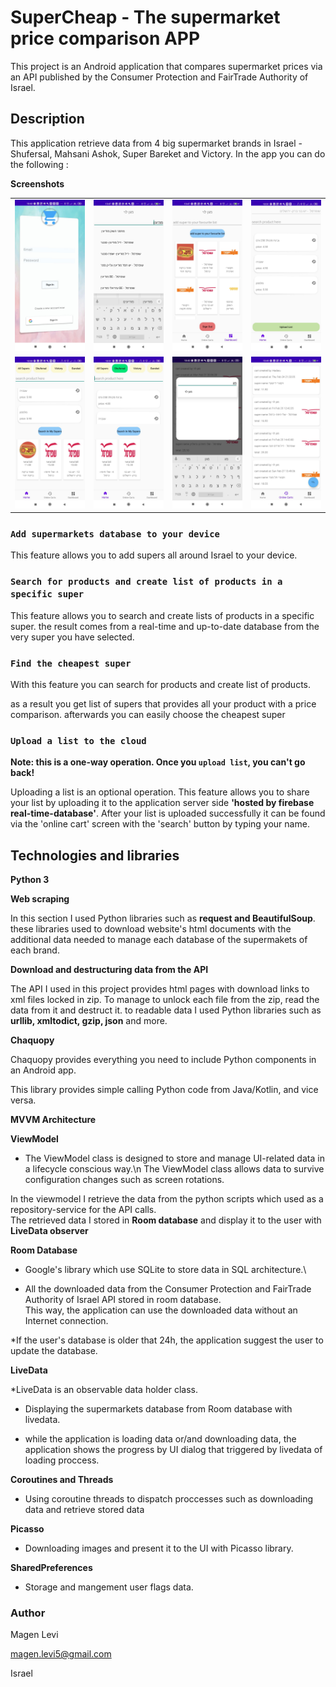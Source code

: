 # SuperCheap - The supermarket price comparison APP

This project is an Android application that compares supermarket prices via an API published by the Consumer Protection and FairTrade Authority of Israel.
 

## Description

This application retrieve data from 4 big supermarket brands in Israel - Shufersal, Mahsani Ashok, Super Bareket and Victory.
In the app you can do the following :


**Screenshots**

 <table>
        <tbody>
        <tr>
        <td><img src="images/login screen.jpeg" alt=""></td>
        <td><img src="images/search for super in dashboard screen modi'in.jpeg" alt=""></td>
        <td><img src="images/dashboard screen after adding supers.jpeg" alt=""></td>
        <td><img src="images/entering a super after find the cheapest one from the comparing screen.jpeg" alt=""></td>
        </tr>
        <tr>
         <td><img src="images/comparing list 1.jpeg" alt=""></td>
         <td><img src="images/comparing list with brand.jpeg" alt=""></td>
         <td><img src="images/online carts search for uploader before clicking.jpeg" alt=""></td>
         <td><img src="images/online carts.jpeg" alt=""></td>
        </tr>
        </tbody>
    </table>



### `Add supermarkets database to your device`

This feature allows you to add supers all around Israel to your device.


### `Search for products and create list of products in a specific super`

This feature allows you to search and create lists of products in a specific super.
the result comes from a real-time and up-to-date database from the very super you have selected.


### `Find the cheapest super`

With this feature you can search for products and create list of products.

as a result you get list of supers that provides all your product with a price comparison.
afterwards you can easily choose the cheapest super

### `Upload a list to the cloud`

**Note: this is a one-way operation. Once you `upload list`, you can't go back!**

Uploading a list is an optional operation.
This feature allows you to share your list by uploading it to the application server side **'hosted by firebase real-time-database'**.
After your list is uploaded successfully it can be found via the 'online cart' screen with the 'search' button by typing your name.



## Technologies and libraries

**Python 3**

**Web scraping**

In this section I used Python libraries such as **request and BeautifulSoup**.
these libraries used to download website's html documents with the additional data needed to manage each database of the supermakets of each brand.


**Download and destructuring data from the API**

The API I used in this project provides html pages with download links to xml files locked in zip.
To manage to unlock each file from the zip, read the data from it and destruct it.
to readable data I used Python libraries such as **urllib, xmltodict, gzip, json** and more.


**Chaquopy**

Chaquopy provides everything you need to include Python components in an Android app.

This library provides simple calling Python code from Java/Kotlin, and vice versa.



**MVVM Architecture**

**ViewModel**

* The ViewModel class is designed to store and manage UI-related data in a lifecycle conscious way.\n
The ViewModel class allows data to survive configuration changes such as screen rotations.

In the viewmodel I retrieve the data from the python scripts which used as a repository-service for the API calls.\
The retrieved data I stored in **Room database** and display it to the user with **LiveData observer**

**Room Database**
* Google's library which use SQLite to store data in SQL architecture.\

* All the downloaded data from the Consumer Protection and FairTrade Authority of Israel API stored in room database.\
This way, the application can use the downloaded data without an Internet connection.

*If the user's database is older that 24h, the application suggest the user to update the database.

**LiveData**

*LiveData is an observable data holder class.

* Displaying the supermarkets database from Room database with livedata.

* while the application is loading data or/and downloading data, the application shows the progress by UI dialog that triggered by livedata of loading proccess.

**Coroutines and Threads**

* Using coroutine threads to dispatch proccesses such as downloading data and retrieve stored data

**Picasso**
* Downloading images and present it to the UI with Picasso library.

**SharedPreferences**
* Storage and mangement user flags data.


### Author
Magen Levi

magen.levi5@gmail.com

Israel




